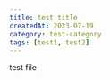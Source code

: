 ```yaml
---
title: test title
createdAt: 2023-07-19
category: test-category
tags: [test1, test2]
---
```


test file
